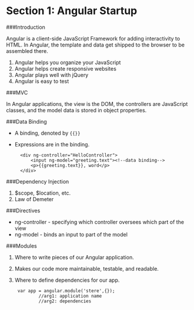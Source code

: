 Section 1: Angular Startup
=========================
###Introduction

Angular is a client-side JavaScript Framework for adding interactivity to HTML. In Angular, the template and data get shipped to the browser to be assembled there.

1. Angular helps you organize your JavaScript
2. Angular helps create responsive websites
3. Angular plays well with jQuery
4. Angular is easy to test

###MVC

In Angular applications, the view is the DOM, the controllers are JavaScript classes, and the model data is stored in object properties.

###Data Binding

- A binding, denoted by ``{{}}``
- Expressions are in the binding.
	
		<div ng-controller="HelloController">
	    	<input ng-model="greeting.text"><!--data binding-->
	    	<p>{{greeting.text}}, word</p>
		</div>

###Dependency Injection

1. $scope, $location, etc.
2. Law of Demeter

###Directives

- ng-controller - specifying which controller oversees which part of the view
- ng-model - binds an input to part of the model	

###Modules

1. Where to write pieces of our Angular application.
2. Makes our code more maintainable, testable, and readable.
3. Where to define dependencies for our app.

	
		var app = angular.module('stere',{});
				//arg1: application name
				//arg2: dependencies